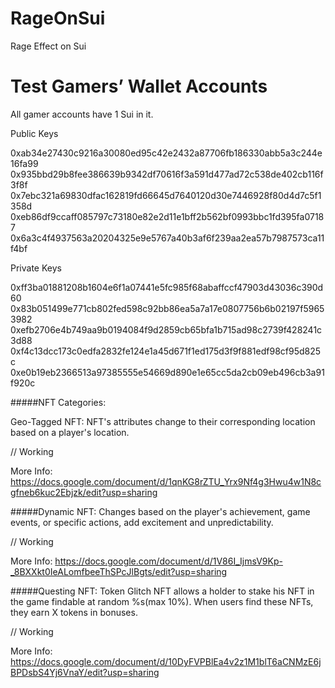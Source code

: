 # RageOnSui
Rage Effect on Sui

# Test Gamers’ Wallet Accounts

All gamer accounts have 1 Sui in it.

Public Keys

0xab34e27430c9216a30080ed95c42e2432a87706fb186330abb5a3c244e16fa99
0x935bbd29b8fee386639b9342df70616f3a591d477ad72c538de402cb116f3f8f
0x7ebc321a69830dfac162819fd66645d7640120d30e7446928f80d4d7c5f1358d
0xeb86df9ccaff085797c73180e82e2d11e1bff2b562bf0993bbc1fd395fa07187
0x6a3c4f4937563a20204325e9e5767a40b3af6f239aa2ea57b7987573ca11f4bf

Private Keys

0xff3ba01881208b1604e6f1a07441e5fc985f68abaffccf47903d43036c390d60
0x83b051499e771cb802fed598c92bb86ea5a7a17e0807756b6b02197f59653982
0xefb2706e4b749aa9b0194084f9d2859cb65bfa1b715ad98c2739f428241c3d88
0xf4c13dcc173c0edfa2832fe124e1a45d671f1ed175d3f9f881edf98cf95d825c
0xe0b19eb2366513a97385555e54669d890e1e65cc5da2cb09eb496cb3a91f920c


#####NFT Categories: 

Geo-Tagged NFT: NFT's attributes change to their corresponding location based on a player's location.

// Working

More Info: https://docs.google.com/document/d/1qnKG8rZTU_Yrx9Nf4g3Hwu4w1N8cgfneb6kuc2Ebjzk/edit?usp=sharing

#####Dynamic NFT: Changes based on the player's achievement, game events, or specific actions, add excitement and unpredictability.

// Working

More Info: https://docs.google.com/document/d/1V86I_IjmsV9Kp-_8BXXkt0IeALomfbeeThSPcJlBgts/edit?usp=sharing 

#####Questing NFT: Token Glitch NFT allows a holder to stake his NFT in the game findable at random %s(max 10%). When users find these NFTs, they earn X tokens in bonuses.

// Working

More Info: https://docs.google.com/document/d/10DyFVPBlEa4v2z1M1blT6aCNMzE6jBPDsbS4Yj6VnaY/edit?usp=sharing

